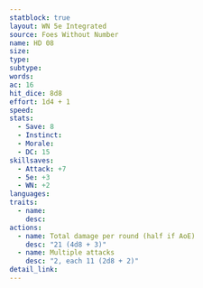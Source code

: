```yaml
---
statblock: true
layout: WN 5e Integrated
source: Foes Without Number
name: HD 08
size: 
type: 
subtype: 
words: 
ac: 16
hit_dice: 8d8
effort: 1d4 + 1
speed: 
stats:
  - Save: 8
  - Instinct: 
  - Morale:
  - DC: 15
skillsaves:
  - Attack: +7
  - 5e: +3
  - WN: +2
languages: 
traits:
  - name: 
    desc: 
actions:
  - name: Total damage per round (half if AoE)
    desc: "21 (4d8 + 3)"
  - name: Multiple attacks
    desc: "2, each 11 (2d8 + 2)"
detail_link: 
---
```


